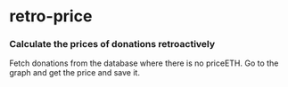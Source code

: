 # retro-price

### Calculate the prices of donations retroactively

Fetch donations from the database where there is no priceETH. Go to the graph and get the price and save it.
